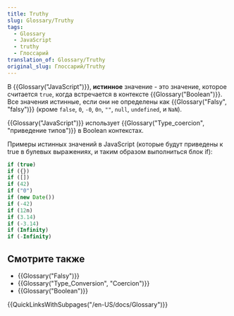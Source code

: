 ```yaml
---
title: Truthy
slug: Glossary/Truthy
tags:
  - Glossary
  - JavaScript
  - truthy
  - Глоссарий
translation_of: Glossary/Truthy
original_slug: Глоссарий/Truthy
---
```

В {{Glossary("JavaScript")}}, **истинное** значение - это значение, которое считается `true`, когда встречается в контексте {{Glossary("Boolean")}}. Все значения истинные, если они не определены как {{Glossary("Falsy", "falsy")}} (кроме `false`, `0`, `-0`, `0n`, `""`, `null`, `undefined`, и `NaN`).

{{Glossary("JavaScript")}} использует {{Glossary("Type_coercion", "приведение типов")}} в Boolean контекстах.

Примеры истинных значений в JavaScript (которые будут приведены к true в булевых выражениях, и таким образом выполниться блок if):

```js
if (true)
if ({})
if ([])
if (42)
if ("0")
if (new Date())
if (-42)
if (12n)
if (3.14)
if (-3.14)
if (Infinity)
if (-Infinity)
```

## Смотрите также

- {{Glossary("Falsy")}}
- {{Glossary("Type_Conversion", "Coercion")}}
- {{Glossary("Boolean")}}

{{QuickLinksWithSubpages("/en-US/docs/Glossary")}}
